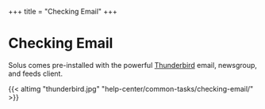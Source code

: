 +++
title = "Checking Email"
+++
# Checking Email

Solus comes pre-installed with the powerful [Thunderbird](https://www.mozilla.org/en-US/thunderbird/) email, newsgroup, and feeds client.

{{< altimg "thunderbird.jpg" "help-center/common-tasks/checking-email/" >}}